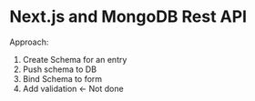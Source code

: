 # Next.js and MongoDB Rest API

Approach:

 1. Create Schema for an entry
 2. Push schema to DB
 3. Bind Schema to form
 4. Add validation <- Not done